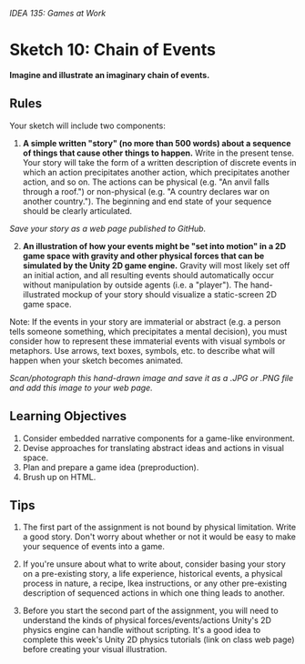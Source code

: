 *IDEA 135: Games at Work*

# Sketch 10: Chain of Events

**Imagine and illustrate an imaginary chain of events.**

## Rules

Your sketch will include two components:

1. **A simple written "story" (no more than 500 words) about a
sequence of things that cause other things to happen.** Write in the
present tense. Your story will take the form of a written description
of discrete events in which an action precipitates another action,
which precipitates another action, and so on. The actions can be
physical (e.g. "An anvil falls through a roof.") or non-physical
(e.g. "A country declares war on another country."). The beginning and
end state of your sequence should be clearly articulated.

*Save your story as a web page published to GitHub.*

2. **An illustration of how your events might be "set into motion" in
a 2D game space with gravity and other physical forces that can be
simulated by the Unity 2D game engine.** Gravity will most likely set
off an initial action, and all resulting events should automatically
occur without manipulation by outside agents (i.e. a "player"). The
hand-illustrated mockup of your story should visualize a static-screen
2D game space.

Note: If the events in your story are immaterial or abstract (e.g. a
person tells someone something, which precipitates a mental decision),
you must consider how to represent these immaterial events with visual
symbols or metaphors. Use arrows, text boxes, symbols, etc. to
describe what will happen when your sketch becomes animated.

*Scan/photograph this hand-drawn image and save it as a .JPG or .PNG
 file and add this image to your web page.*

## Learning Objectives
1. Consider embedded narrative components for a game-like environment.
2. Devise approaches for translating abstract ideas and actions in
visual space.
3. Plan and prepare a game idea (preproduction).
4. Brush up on HTML.

## Tips

1. The first part of the assignment is not bound by physical
limitation. Write a good story. Don't worry about whether or not it
would be easy to make your sequence of events into a game.

2. If you're unsure about what to write about, consider basing your
story on a pre-existing story, a life experience, historical events, a
physical process in nature, a recipe, Ikea instructions, or any other
pre-existing description of sequenced actions in which one thing leads
to another.

3.  Before you start the second part of the assignment, you will need
to understand the kinds of physical forces/events/actions Unity's 2D
physics engine can handle without scripting. It's a good idea to
complete this week's Unity 2D physics tutorials (link on class web
page) before creating your visual illustration.

